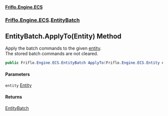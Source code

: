 #### [Friflo.Engine.ECS](index.md#'index')
### [Friflo.Engine.ECS](Friflo.Engine.ECS.md#'Friflo.Engine.ECS').[EntityBatch](EntityBatch.md#'Friflo.Engine.ECS.EntityBatch')

## EntityBatch.ApplyTo(Entity) Method

Apply the batch commands to the given [entity](EntityBatch.ApplyTo(Entity).md#Friflo.Engine.ECS.EntityBatch.ApplyTo(Friflo.Engine.ECS.Entity).entity#'Friflo.Engine.ECS.EntityBatch.ApplyTo(Friflo.Engine.ECS.Entity).entity').<br/>
The stored batch commands are not cleared.

```csharp
public Friflo.Engine.ECS.EntityBatch ApplyTo(Friflo.Engine.ECS.Entity entity);
```
#### Parameters

<a name='Friflo.Engine.ECS.EntityBatch.ApplyTo(Friflo.Engine.ECS.Entity).entity'></a>

`entity` [Entity](Entity.md#'Friflo.Engine.ECS.Entity')

#### Returns
[EntityBatch](EntityBatch.md#'Friflo.Engine.ECS.EntityBatch')